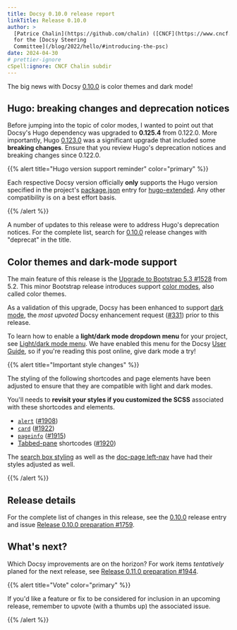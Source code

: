 ```yaml
---
title: Docsy 0.10.0 release report
linkTitle: Release 0.10.0
author: >
  [Patrice Chalin](https://github.com/chalin) ([CNCF](https://www.cncf.io/)),
  for the [Docsy Steering
  Committee](/blog/2022/hello/#introducing-the-psc)
date: 2024-04-30
# prettier-ignore
cSpell:ignore: CNCF Chalin subdir
---
```


The big news with Docsy [0.10.0] is color themes and dark mode!

## Hugo: breaking changes and deprecation notices

Before jumping into the topic of color modes, I wanted to point out that Docsy's
Hugo dependency was upgraded to **0.125.4** from 0.122.0. More importantly, Hugo
[0.123.0] was a significant upgrade that included some **breaking changes**.
Ensure that you review Hugo's deprecation notices and breaking changes since
0.122.0.

[0.123.0]: https://github.com/gohugoio/hugo/releases/tag/v0.123.0

{{% alert title="Hugo version support reminder" color="primary" %}}

Each respective Docsy version officially **only** supports the Hugo version
specified in the project's [package.json] entry for [hugo-extended]. Any other
compatibility is on a best effort basis.

[hugo-extended]: https://github.com/jakejarvis/hugo-extended
[package.json]: https://github.com/google/docsy/blob/main/package.json

{{% /alert %}}

A number of updates to this release were to address Hugo's deprecation notices.
For the complete list, search for [0.10.0] release changes with "deprecat" in
the title.

## Color themes and dark-mode support

The main feature of this release is the [Upgrade to Bootstrap 5.3 #1528][#1528]
from 5.2. This minor Bootstrap release introduces support [color modes], also
called color themes.

As a validation of this upgrade, Docsy has been enhanced to support [dark mode],
the _most upvoted_ Docsy enhancement request ([#331]) prior to this release.

To learn how to enable a **light/dark mode dropdown menu** for your project, see
[Light/dark mode menu]. We have enabled this menu for the Docsy [User Guide], so
if you're reading this post online, give dark mode a try!

[#331]: https://github.com/google/docsy/issues/331
[#1528]: https://github.com/google/docsy/issues/1528
[color modes]: https://getbootstrap.com/docs/5.3/customize/color-modes/
[dark mode]: https://getbootstrap.com/docs/5.3/customize/color-modes/#dark-mode
[Light/dark mode menu]: /docs/adding-content/lookandfeel/#lightdark-mode-menu
[User Guide]: http://localhost:1313/docs/

{{% alert title="Important style changes" %}}

The styling of the following shortcodes and page elements have been adjusted to
ensure that they are compatible with light and dark modes.

You'll needs to **revisit your styles if you customized the SCSS** associated
with these shortcodes and elements.

- [`alert`] ([#1908])
- [`card`] ([#1922])
- [`pageinfo`] ([#1915])
- [Tabbed-pane] shortcodes ([#1920])

The [search box styling][#1896] as well as the [doc-page left-nav][#1908] have
had their styles adjusted as well.

[#1896]: https://github.com/google/docsy/pull/1896
[#1908]: https://github.com/google/docsy/pull/1908
[#1915]: https://github.com/google/docsy/pull/1915
[#1920]: https://github.com/google/docsy/pull/1920
[#1922]: https://github.com/google/docsy/pull/1922
[`alert`]: /docs/adding-content/shortcodes/#alert
[`card`]: /docs/adding-content/shortcodes/#shortcode-card-programming-code
[`pageinfo`]: /docs/adding-content/shortcodes/#pageinfo
[tabbed-pane]: /docs/adding-content/shortcodes/#tabbed-panes

{{% /alert %}}

## Release details

For the complete list of changes in this release, see the [0.10.0] release entry
and issue
[Release 0.10.0 preparation #1759](https://github.com/google/docsy/issues/1759).

## What's next?

Which Docsy improvements are on the horizon? For work items _tentatively_ planed
for the next release, see
[Release 0.11.0 preparation #1944](https://github.com/google/docsy/issues/1944).

{{% alert title="Vote" color="primary" %}}

If you'd like a feature or fix to be considered for inclusion in an upcoming
release, remember to upvote (with a thumbs up) the associated issue.

{{% /alert %}}

[CL@0.10.0]: https://github.com/google/docsy/blob/main/CHANGELOG.md/#0100
[0.10.0]: https://github.com/google/docsy/releases/tag/v0.10.0
